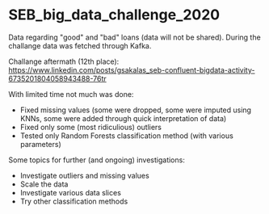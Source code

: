 # SEB_big_data_challenge_2020

Data regarding "good" and "bad" loans (data will not be shared).
During the challange data was fetched through Kafka.

Challange aftermath (12th place):
https://www.linkedin.com/posts/gsakalas_seb-confluent-bigdata-activity-6735201804058943488-76tr

With limited time not much was done:
* Fixed missing values (some were dropped, some were imputed using KNNs, some were added through quick interpretation of data)
* Fixed only some (most ridiculious) outliers
* Tested only Random Forests classification method (with various parameters)

Some topics for further (and ongoing) investigations:
* Investigate outliers and missing values
* Scale the data
* Investigate various data slices
* Try other classification methods
